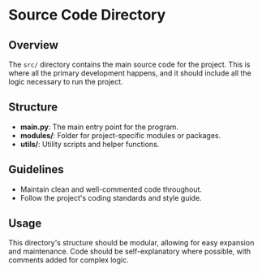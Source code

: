 # Source Code Directory

## Overview
The `src/` directory contains the main source code for the project. This is where all the primary development happens, and it should include all the logic necessary to run the project.

## Structure
- **main.py**: The main entry point for the program.
- **modules/**: Folder for project-specific modules or packages.
- **utils/**: Utility scripts and helper functions.

## Guidelines
- Maintain clean and well-commented code throughout.
- Follow the project's coding standards and style guide.

## Usage
This directory's structure should be modular, allowing for easy expansion and maintenance. Code should be self-explanatory where possible, with comments added for complex logic.
